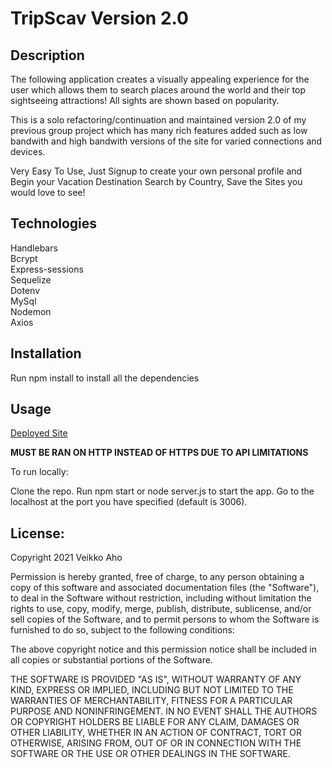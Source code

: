 # TripScav Version 2.0

## Description

The following application creates a visually appealing experience for the user which allows them to search places around the world and their top sightseeing attractions! All sights are shown based on popularity.

This is a solo refactoring/continuation and maintained version 2.0 of my previous group project which has many rich features added such as low bandwith and high bandwith versions of the site for varied connections and devices.

Very Easy To Use, Just Signup to create your own personal profile and Begin your Vacation Destination Search by Country, Save the Sites you would love to see!

## Technologies

Handlebars
</br>
Bcrypt
</br>
Express-sessions
</br>
Sequelize
</br>
Dotenv
</br>
MySql
</br>
Nodemon
</br>
Axios

## Installation

Run npm install to install all the dependencies

## Usage

[Deployed Site](http://vtripscav.herokuapp.com)

**MUST BE RAN ON HTTP INSTEAD OF HTTPS DUE TO API LIMITATIONS**

To run locally:

Clone the repo.
Run npm start or node server.js to start the app. Go to the localhost at the port you have specified (default is 3006).

## License:

Copyright 2021 Veikko Aho

Permission is hereby granted, free of charge, to any person obtaining a copy of this software and associated documentation files (the "Software"), to deal in the Software without restriction, including without limitation the rights to use, copy, modify, merge, publish, distribute, sublicense, and/or sell copies of the Software, and to permit persons to whom the Software is furnished to do so, subject to the following conditions:

The above copyright notice and this permission notice shall be included in all copies or substantial portions of the Software.

THE SOFTWARE IS PROVIDED "AS IS", WITHOUT WARRANTY OF ANY KIND, EXPRESS OR IMPLIED, INCLUDING BUT NOT LIMITED TO THE WARRANTIES OF MERCHANTABILITY, FITNESS FOR A PARTICULAR PURPOSE AND NONINFRINGEMENT. IN NO EVENT SHALL THE AUTHORS OR COPYRIGHT HOLDERS BE LIABLE FOR ANY CLAIM, DAMAGES OR OTHER LIABILITY, WHETHER IN AN ACTION OF CONTRACT, TORT OR OTHERWISE, ARISING FROM, OUT OF OR IN CONNECTION WITH THE SOFTWARE OR THE USE OR OTHER DEALINGS IN THE SOFTWARE.
